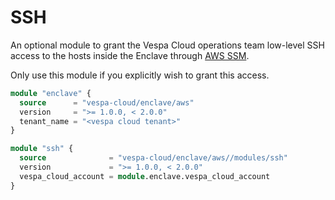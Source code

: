 # SSH

An optional module to grant the Vespa Cloud operations team low-level SSH access
to the hosts inside the Enclave through
[AWS SSM](https://docs.aws.amazon.com/systems-manager/latest/userguide/ssm-agent.html).

Only use this module if you explicitly wish to grant this access.

```terraform
module "enclave" {
  source      = "vespa-cloud/enclave/aws"
  version     = ">= 1.0.0, < 2.0.0"
  tenant_name = "<vespa cloud tenant>"
}

module "ssh" {
  source              = "vespa-cloud/enclave/aws//modules/ssh"
  version             = ">= 1.0.0, < 2.0.0"
  vespa_cloud_account = module.enclave.vespa_cloud_account
}
```
